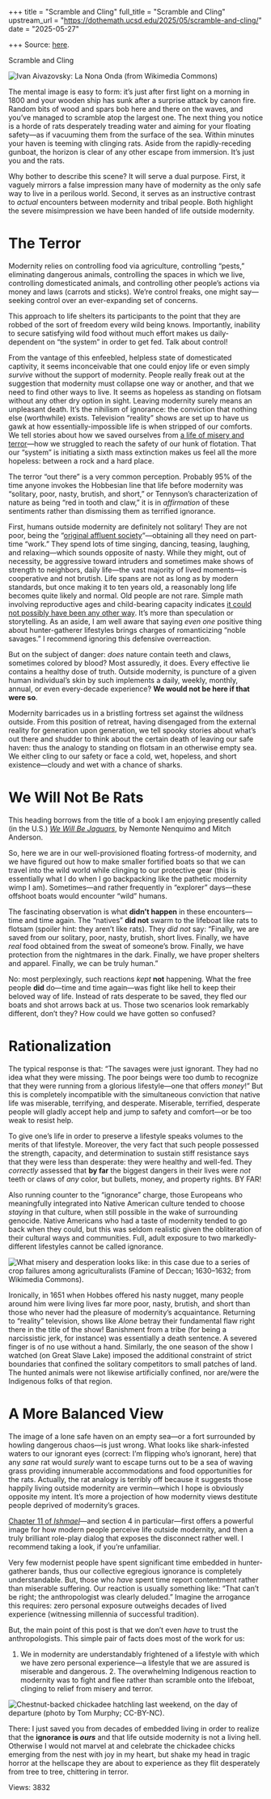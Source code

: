 +++
title = "Scramble and Cling"
full_title = "Scramble and Cling"
upstream_url = "https://dothemath.ucsd.edu/2025/05/scramble-and-cling/"
date = "2025-05-27"

+++
Source: [here](https://dothemath.ucsd.edu/2025/05/scramble-and-cling/).

Scramble and Cling

<div class="wp-block-image">

![Ivan Aivazovsky: La Nona Onda (from [Wikimedia Commons](https://commons.wikimedia.org/wiki/File:Ivan_aivazovsky,_la_nona_onda,_1850,_dett.JPG))](https://dothemath.ucsd.edu/wp-content/uploads/2025/05/the-ninth-wave-1024x656.jpg)

</div>

The mental image is easy to form: it’s just after first light on a morning in 1800 and your wooden ship has sunk after a surprise attack by canon fire. Random bits of wood and spars bob here and there on the waves, and you’ve managed to scramble atop the largest one. The next thing you notice is a horde of rats desperately treading water and aiming for your floating safety—as if vacuuming them from the surface of the sea. Within minutes your haven is teeming with clinging rats. Aside from the rapidly-receding gunboat, the horizon is clear of any other escape from immersion. It’s just you and the rats.

Why bother to describe this scene? It will serve a dual purpose. First, it vaguely mirrors a false impression many have of modernity as the only safe way to live in a perilous world. Second, it serves as an instructive contrast to *actual* encounters between modernity and tribal people. Both highlight the severe misimpression we have been handed of life outside modernity.

# The Terror

Modernity relies on controlling food via agriculture, controlling “pests,” eliminating dangerous animals, controlling the spaces in which we live, controlling domesticated animals, and controlling other people’s actions via money and laws (carrots and sticks). We’re control freaks, one might say—seeking control over an ever-expanding set of concerns.

This approach to life shelters its participants to the point that they are robbed of the sort of freedom every wild being knows. Importantly, inability to secure satisfying wild food without much effort makes us daily-dependent on “the system” in order to get fed. Talk about control!

From the vantage of this enfeebled, helpless state of domesticated captivity, it seems inconceivable that one could enjoy life or even simply *survive* without the support of modernity. People really freak out at the suggestion that modernity must collapse one way or another, and that we need to find other ways to live. It seems as hopeless as standing on flotsam without any other dry option in sight. Leaving modernity surely means an unpleasant death. It’s the nihilism of ignorance: the conviction that nothing else (worthwhile) exists. Television “reality” shows are set up to have us gawk at how essentially-impossible life is when stripped of our comforts. We tell stories about how we saved ourselves from [a life of misery and terror](https://dothemath.ucsd.edu/2025/04/ishmael-chapter-11/)—how we struggled to reach the safety of our hunk of flotation. That our “system” is initiating a sixth mass extinction makes us feel all the more hopeless: between a rock and a hard place.

The terror “out there” is a very common perception. Probably 95% of the time anyone invokes the Hobbesian line that life before modernity was “solitary, poor, nasty, brutish, and short,” or Tennyson’s characterization of nature as being “red in tooth and claw,” it is in *affirmation* of these sentiments rather than dismissing them as terrified ignorance.

First, humans outside modernity are definitely not solitary! They are not poor, being the “[original affluent society](https://en.wikipedia.org/wiki/Original_affluent_society)“—obtaining all they need on part-time “work.” They spend lots of time singing, dancing, teasing, laughing, and relaxing—which sounds opposite of nasty. While they might, out of necessity, be aggressive toward intruders and sometimes make shows of strength to neighbors, daily life—the vast majority of lived moments—is cooperative and not brutish. Life spans are not as long as by modern standards, but once making it to ten years old, a reasonably long life becomes quite likely and normal. Old people are not rare. Simple math involving reproductive ages and child-bearing capacity indicates [it could not possibly have been any other way](https://dothemath.ucsd.edu/2024/10/life-expectations/). It’s more than speculation or storytelling. As an aside, I am well aware that saying *even one* positive thing about hunter-gatherer lifestyles brings charges of romanticizing “noble savages.” I recommend ignoring this defensive overreaction.

But on the subject of danger: *does* nature contain teeth and claws, sometimes colored by blood? Most assuredly, it does. Every effective lie contains a healthy dose of truth. Outside modernity, is puncture of a given human individual’s skin by such implements a daily, weekly, monthly, annual, or even every-decade experience? **We would not be here if that were so**.

Modernity barricades us in a bristling fortress set against the wildness outside. From this position of retreat, having disengaged from the external reality for generation upon generation, we tell spooky stories about what’s out there and shudder to think about the certain death of leaving our safe haven: thus the analogy to standing on flotsam in an otherwise empty sea. We either cling to our safety or face a cold, wet, hopeless, and short existence—cloudy and wet with a chance of sharks.

# We Will Not Be Rats

This heading borrows from the title of a book I am enjoying presently called (in the U.S.) *[We Will Be Jaguars](https://bookshop.org/p/books/we-will-not-be-saved-a-memoir-nemonte-nenquimo/20351473?ean=9781419763779&next=t)*, by Nemonte Nenquimo and Mitch Anderson.

So, here we are in our well-provisioned floating fortress-of modernity, and we have figured out how to make smaller fortified boats so that we can travel into the wild world while clinging to our protective gear (this is essentially what I do when I go backpacking like the pathetic modernity wimp I am). Sometimes—and rather frequently in “explorer” days—these offshoot boats would encounter “wild” humans.

The fascinating observation is what **didn’t happen** in these encounters—time and time again. The “natives” **did not** swarm to the lifeboat like rats to flotsam (spoiler hint: they aren’t like rats). They *did not* say: “Finally, we are saved from our solitary, poor, nasty, brutish, short lives. Finally, we have *real* food obtained from the sweat of someone’s brow. Finally, we have protection from the nightmares in the dark. Finally, we have proper shelters and apparel. Finally, we can be truly human.”

No: most perplexingly, such reactions *kept* **not** happening. What the free people **did** do—time and time again—was fight like hell to keep their beloved way of life. Instead of rats desperate to be saved, they fled our boats and shot arrows back at us. Those two scenarios look remarkably different, don’t they? How could we have gotten so confused?

# Rationalization

The typical response is that: “The savages were just ignorant. They had no idea what they were missing. The poor beings were too dumb to recognize that they were running from a glorious lifestyle—one that offers *money*!” But this is completely incompatible with the simultaneous conviction that native life was miserable, terrifying, and desperate. Miserable, terrified, desperate people will gladly accept help and jump to safety and comfort—or be too weak to resist help.

To give one’s life in order to preserve a lifestyle speaks volumes to the merits of that lifestyle. Moreover, the very fact that such people possessed the strength, capacity, and determination to sustain stiff resistance says that they were less than desperate: they were healthy and well-fed. They *correctly* assessed that **by far** the biggest dangers in their lives were *not* teeth or claws of *any* color, but bullets, money, and property rights. BY FAR!

Also running counter to the “ignorance” charge, those Europeans who meaningfully integrated into Native American culture tended to choose *staying* in that culture, when still possible in the wake of surrounding genocide. Native Americans who had a taste of modernity tended to go back when they could, but this was seldom realistic given the obliteration of their cultural ways and communities. Full, adult exposure to two markedly-different lifestyles cannot be called ignorance.

![What misery and desperation looks like: in this case due to a series of crop failures among agriculturalists (Famine of Deccan; 1630–1632; from [Wikimedia Commons](https://commons.wikimedia.org/wiki/File:Famine_of_Deccan.png)).](https://dothemath.ucsd.edu/wp-content/uploads/2025/05/Famine_of_Deccan.png)

Ironically, in 1651 when Hobbes offered his nasty nugget, many people around him were living lives far more poor, nasty, brutish, and short than those who never had the pleasure of modernity’s acquaintance. Returning to “reality” television, shows like *Alone* betray their fundamental flaw right there in the title of the show! Banishment from a tribe (for being a narcissistic jerk, for instance) was essentially a death sentence. A severed finger is of no use without a hand. Similarly, the one season of the show I watched (on Great Slave Lake) imposed the additional constraint of strict boundaries that confined the solitary competitors to small patches of land. The hunted animals were not likewise artificially confined, nor are/were the Indigenous folks of that region.

# A More Balanced View

The image of a lone safe haven on an empty sea—or a fort surrounded by howling dangerous chaos—is just wrong. What looks like shark-infested waters to our ignorant eyes (correct: I’m flipping who’s ignorant, here) that any *sane* rat would *surely* want to escape turns out to be a sea of waving grass providing innumerable accommodations and food opportunities for the rats. Actually, the rat analogy is terribly off because it suggests those happily living outside modernity are vermin—which I hope is obviously opposite my intent. It’s more a projection of how modernity views destitute people deprived of modernity’s graces.

[Chapter 11 of *Ishmael*](https://dothemath.ucsd.edu/2025/04/ishmael-chapter-11/)—and section 4 in particular—first offers a powerful image for how modern people perceive life outside modernity, and then a truly brilliant role-play dialog that exposes the disconnect rather well. I recommend taking a look, if you’re unfamiliar.

Very few modernist people have spent significant time embedded in hunter-gatherer bands, thus our collective egregious ignorance is completely understandable. But, those who *have* spent time report contentment rather than miserable suffering. Our reaction is usually something like: “That can’t be right; the anthropologist was clearly deluded.” Imagine the arrogance this requires: zero personal exposure outweighs decades of lived experience (witnessing millennia of successful tradition).

But, the main point of this post is that we don’t even *have* to trust the anthropologists. This simple pair of facts does most of the work for us:

1.  We in modernity are understandably frightened of a lifestyle with
    which we have zero personal experience—a lifestyle that we are
    assured is miserable and dangerous. 2.  The overwhelming Indigenous reaction to modernity was to fight and
    flee rather than scramble onto the lifeboat, clinging to relief from
    misery and terror.

<div class="wp-block-image">

![Chestnut-backed chickadee hatchling last weekend, on the day of departure (photo by Tom Murphy; CC-BY-NC).](https://dothemath.ucsd.edu/wp-content/uploads/2025/05/chickadee-crop.jpg)

</div>

There: I just saved you from decades of embedded living in order to realize that the **ignorance is *ours*** and that life outside modernity is not a living hell. Otherwise I would not marvel at and celebrate the chickadee chicks emerging from the nest with joy in my heart, but shake my head in tragic horror at the hellscape they are about to experience as they flit desperately from tree to tree, chittering in terror.

Views: 3832

<div class="addtoany_share_save_container addtoany_content addtoany_content_bottom">

<div class="a2a_kit a2a_kit_size_32 addtoany_list" a2a-title="Scramble and Cling" a2a-url="https://dothemath.ucsd.edu/2025/05/scramble-and-cling/">

[](https://www.addtoany.com/add_to/facebook?linkurl=https%3A%2F%2Fdothemath.ucsd.edu%2F2025%2F05%2Fscramble-and-cling%2F&linkname=Scramble%20and%20Cling "Facebook")[](https://www.addtoany.com/add_to/twitter?linkurl=https%3A%2F%2Fdothemath.ucsd.edu%2F2025%2F05%2Fscramble-and-cling%2F&linkname=Scramble%20and%20Cling "Twitter")[](https://www.addtoany.com/add_to/email?linkurl=https%3A%2F%2Fdothemath.ucsd.edu%2F2025%2F05%2Fscramble-and-cling%2F&linkname=Scramble%20and%20Cling "Email")[](https://www.addtoany.com/share)

</div>

</div>
